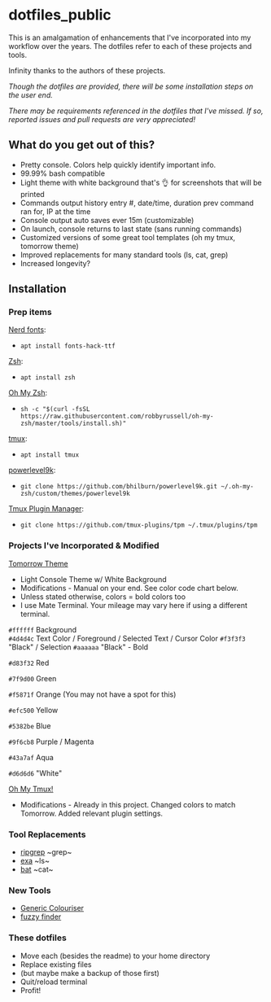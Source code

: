 # dotfiles_public

This is an amalgamation of enhancements that I've incorporated into my workflow over the years.
The dotfiles refer to each of these projects and tools.

Infinity thanks to the authors of these projects.

_Though the dotfiles are provided, there will be some installation steps on the user end._

_There may be requirements referenced in the dotfiles that I've missed. If so, reported issues and pull requests are very appreciated!_

## What do you get out of this?

* Pretty console. Colors help quickly identify important info.
* 99.99% bash compatible
* Light theme with white background that's 👌 for screenshots that will be printed
* Commands output history entry #, date/time, duration prev command ran for, IP at the time
* Console output auto saves ever 15m (customizable)
* On launch, console returns to last state (sans running commands)
* Customized versions of some great tool templates (oh my tmux, tomorrow theme)
* Improved replacements for many standard tools (ls, cat, grep)
* Increased longevity?

## Installation

### Prep items

[Nerd fonts](https://github.com/ryanoasis/nerd-fonts):
* `apt install fonts-hack-ttf`

[Zsh](https://www.zsh.org):
* `apt install zsh`

[Oh My Zsh](https://github.com/robbyrussell/oh-my-zsh):
* `sh -c "$(curl -fsSL https://raw.githubusercontent.com/robbyrussell/oh-my-zsh/master/tools/install.sh)"`

[tmux](https://github.com/tmux/tmux):
* `apt install tmux`

[powerlevel9k](https://github.com/bhilburn/powerlevel9k):
* `git clone https://github.com/bhilburn/powerlevel9k.git ~/.oh-my-zsh/custom/themes/powerlevel9k`

[Tmux Plugin Manager](https://github.com/tmux-plugins/tpm):
* `git clone https://github.com/tmux-plugins/tpm ~/.tmux/plugins/tpm`

### Projects I've Incorporated & Modified

[Tomorrow Theme](https://github.com/chriskempson/tomorrow-theme)
* Light Console Theme w/ White Background
* Modifications - Manual on your end. See color code chart below.
* Unless stated otherwise, colors = bold colors too
* I use Mate Terminal. Your mileage may vary here if using a different terminal.

`#ffffff` Background  
`#4d4d4c` Text Color / Foreground / Selected Text / Cursor Color
`#f3f3f3` "Black" / Selection
`#aaaaaa` "Black" - Bold

`#d83f32` Red

`#7f9d00` Green

`#f5871f` Orange (You may not have a spot for this)

`#efc500` Yellow

`#5382be` Blue

`#9f6cb8` Purple / Magenta

`#43a7af` Aqua

`#d6d6d6` "White"

[Oh My Tmux!](https://github.com/gpakosz/.tmux)
* Modifications - Already in this project. Changed colors to match Tomorrow. Added relevant plugin settings.

### Tool Replacements

* [ripgrep](https://github.com/BurntSushi/ripgrep) ~grep~
* [exa](https://the.exa.website) ~ls~
* [bat](https://github.com/sharkdp/bat) ~cat~

### New Tools

* [Generic Colouriser](https://github.com/garabik/grc)
* [fuzzy finder](https://github.com/junegunn/fzf)

### These dotfiles

* Move each (besides the readme) to your home directory
* Replace existing files
* (but maybe make a backup of those first)
* Quit/reload terminal
* Profit!
